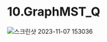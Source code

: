 # 10.GraphMST_Q
![스크린샷 2023-11-07 153036](https://github.com/PINGPINGYEE/10.GraphMST_Q/assets/30267171/97c1d9ad-f131-4acd-83f4-a4b8296a2d73)
